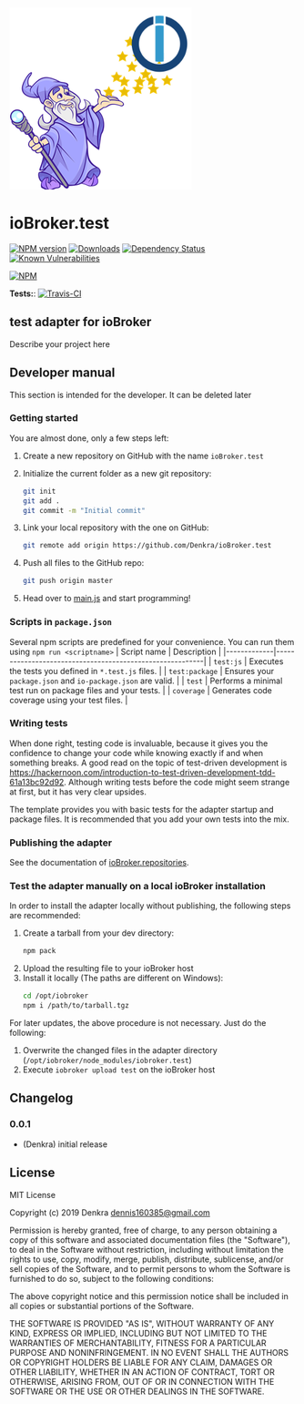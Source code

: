 ![Logo](admin/test.png)
# ioBroker.test

[![NPM version](http://img.shields.io/npm/v/iobroker.test.svg)](https://www.npmjs.com/package/iobroker.test)
[![Downloads](https://img.shields.io/npm/dm/iobroker.test.svg)](https://www.npmjs.com/package/iobroker.test)
[![Dependency Status](https://img.shields.io/david/Denkra/iobroker.test.svg)](https://david-dm.org/Denkra/iobroker.test)
[![Known Vulnerabilities](https://snyk.io/test/github/Denkra/ioBroker.test/badge.svg)](https://snyk.io/test/github/Denkra/ioBroker.test)

[![NPM](https://nodei.co/npm/iobroker.test.png?downloads=true)](https://nodei.co/npm/iobroker.test/)

**Tests:**: [![Travis-CI](http://img.shields.io/travis/Denkra/ioBroker.test/master.svg)](https://travis-ci.org/Denkra/ioBroker.test)

## test adapter for ioBroker

Describe your project here

## Developer manual
This section is intended for the developer. It can be deleted later

### Getting started

You are almost done, only a few steps left:
1. Create a new repository on GitHub with the name `ioBroker.test`
1. Initialize the current folder as a new git repository:  
	```bash
	git init
	git add .
	git commit -m "Initial commit"
	```
1. Link your local repository with the one on GitHub:  
	```bash
	git remote add origin https://github.com/Denkra/ioBroker.test
	```

1. Push all files to the GitHub repo:  
	```bash
	git push origin master
	```
1. Head over to [main.js](main.js) and start programming!

### Scripts in `package.json`
Several npm scripts are predefined for your convenience. You can run them using `npm run <scriptname>`
| Script name | Description                                              |
|-------------|----------------------------------------------------------|
| `test:js`   | Executes the tests you defined in `*.test.js` files.     |
| `test:package`    | Ensures your `package.json` and `io-package.json` are valid. |
| `test` | Performs a minimal test run on package files and your tests. |
| `coverage` | Generates code coverage using your test files. |

### Writing tests
When done right, testing code is invaluable, because it gives you the 
confidence to change your code while knowing exactly if and when 
something breaks. A good read on the topic of test-driven development 
is https://hackernoon.com/introduction-to-test-driven-development-tdd-61a13bc92d92. 
Although writing tests before the code might seem strange at first, but it has very 
clear upsides.

The template provides you with basic tests for the adapter startup and package files.
It is recommended that you add your own tests into the mix.

### Publishing the adapter
See the documentation of [ioBroker.repositories](https://github.com/ioBroker/ioBroker.repositories#requirements-for-adapter-to-get-added-to-the-latest-repository).

### Test the adapter manually on a local ioBroker installation
In order to install the adapter locally without publishing, the following steps are recommended:
1. Create a tarball from your dev directory:  
	```bash
	npm pack
	```
1. Upload the resulting file to your ioBroker host
1. Install it locally (The paths are different on Windows):
	```bash
	cd /opt/iobroker
	npm i /path/to/tarball.tgz
	```

For later updates, the above procedure is not necessary. Just do the following:
1. Overwrite the changed files in the adapter directory (`/opt/iobroker/node_modules/iobroker.test`)
1. Execute `iobroker upload test` on the ioBroker host

## Changelog

### 0.0.1
* (Denkra) initial release

## License
MIT License

Copyright (c) 2019 Denkra <dennis160385@gmail.com>

Permission is hereby granted, free of charge, to any person obtaining a copy
of this software and associated documentation files (the "Software"), to deal
in the Software without restriction, including without limitation the rights
to use, copy, modify, merge, publish, distribute, sublicense, and/or sell
copies of the Software, and to permit persons to whom the Software is
furnished to do so, subject to the following conditions:

The above copyright notice and this permission notice shall be included in all
copies or substantial portions of the Software.

THE SOFTWARE IS PROVIDED "AS IS", WITHOUT WARRANTY OF ANY KIND, EXPRESS OR
IMPLIED, INCLUDING BUT NOT LIMITED TO THE WARRANTIES OF MERCHANTABILITY,
FITNESS FOR A PARTICULAR PURPOSE AND NONINFRINGEMENT. IN NO EVENT SHALL THE
AUTHORS OR COPYRIGHT HOLDERS BE LIABLE FOR ANY CLAIM, DAMAGES OR OTHER
LIABILITY, WHETHER IN AN ACTION OF CONTRACT, TORT OR OTHERWISE, ARISING FROM,
OUT OF OR IN CONNECTION WITH THE SOFTWARE OR THE USE OR OTHER DEALINGS IN THE
SOFTWARE.